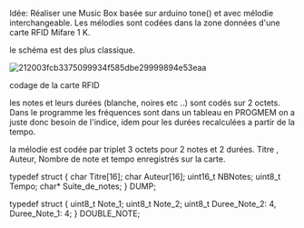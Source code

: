Idée: Réaliser une Music Box basée sur arduino tone() et avec mélodie interchangeable.
Les mélodies sont codées dans la zone données d'une carte RFID Mifare 1 K.

le schéma est des plus classique.

![212003fcb3375099934f585dbe29999894e53eaa](https://github.com/jfs59/Music-Box/assets/34236389/95f5f3de-4b36-423b-8c9f-9e851ba706c3)


codage de la carte RFID

les notes et leurs durées (blanche, noires etc ..) sont codés sur 2 octets.
Dans le programme les fréquences sont dans un tableau en PROGMEM on a juste donc besoin de l'indice, idem pour les durées recalculées a partir de la tempo.

la mélodie est codée par triplet 3 octets pour 2 notes et 2 durées.
Titre , Auteur, Nombre de note et tempo enregistrés sur la carte.

typedef struct {
  char Titre[16];
  char Auteur[16];
  uint16_t NBNotes;
  uint8_t Tempo;
  char* Suite_de_notes;
} DUMP;

typedef struct
{
  uint8_t Note_1;
  uint8_t Note_2;
  uint8_t Duree_Note_2: 4, Duree_Note_1: 4;
} DOUBLE_NOTE;
